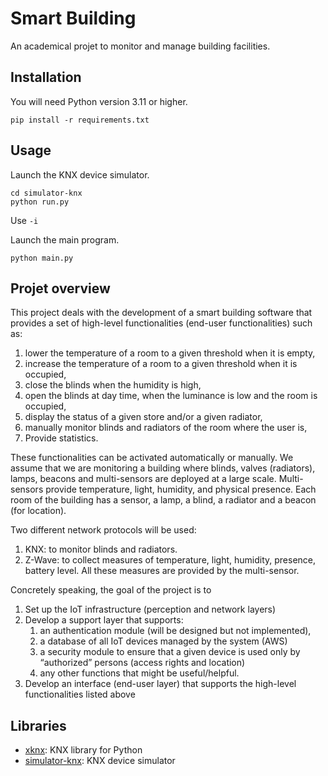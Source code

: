 # Smart Building

An academical projet to monitor and manage building facilities.

## Installation

You will need Python version 3.11 or higher.

```shell
pip install -r requirements.txt
```

## Usage

Launch the KNX device simulator.

```shell
cd simulator-knx
python run.py
```

Use `-i`

Launch the main program.

```shell
python main.py
```

## Projet overview

This project deals with the development of a smart building software that provides a set of high-level functionalities (end-user functionalities) such as:

1. lower the temperature of a room to a given threshold when it is empty,
2. increase the temperature of a room to a given threshold when it is occupied,
3. close the blinds when the humidity is high,
4. open the blinds at day time, when the luminance is low and the room is occupied,
5. display the status of a given store and/or a given radiator,
6. manually monitor blinds and radiators of the room where the user is,
7. Provide statistics.

These functionalities can be activated automatically or manually. We assume that we are monitoring a building where blinds, valves (radiators), lamps, beacons and multi-sensors
are deployed at a large scale. Multi-sensors provide temperature, light, humidity, and physical presence. Each room of the building has a sensor, a lamp, a blind, a radiator and a beacon (for location).

Two different network protocols will be used:

1. KNX: to monitor blinds and radiators.
2. Z-Wave: to collect measures of temperature, light, humidity, presence, battery level. All these measures are provided by the multi-sensor.

Concretely speaking, the goal of the project is to

1. Set up the IoT infrastructure (perception and network layers)
2. Develop a support layer that supports:
   1. an authentication module (will be designed but not implemented),
   2. a database of all IoT devices managed by the system (AWS)
   3. a security module to ensure that a given device is used only by “authorized” persons (access rights and location)
   4. any other functions that might be useful/helpful.
3. Develop an interface (end-user layer) that supports the high-level functionalities listed above

## Libraries

- [xknx](https://github.com/XKNX/xknx): KNX library for Python
- [simulator-knx](https://github.com/isisdaude/simulator-knx): KNX device simulator

